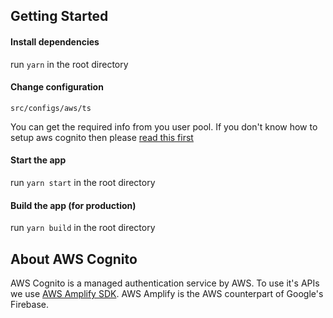 ## Getting Started

#### Install dependencies

run `yarn` in the root directory

#### Change configuration

`src/configs/aws/ts`

You can get the required info from you user pool. If you don't know how to setup aws cognito then please [read this first](https://dev.to/mubbashir10/implement-auth-in-react-easily-using-aws-cognito-5bhi)

#### Start the app

run `yarn start` in the root directory

#### Build the app (for production)

run `yarn build` in the root directory

## About AWS Cognito

AWS Cognito is a managed authentication service by AWS. To use it's APIs we use [AWS Amplify SDK](https://docs.amplify.aws/lib/auth/getting-started/q/platform/js#create-authentication-service). AWS Amplify is the AWS counterpart of Google's Firebase.
